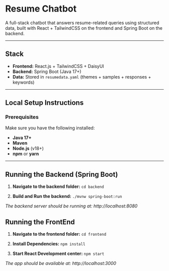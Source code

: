 # Resume Chatbot

A full-stack chatbot that answers resume-related queries using structured data, built with React + TailwindCSS on the frontend and Spring Boot on the backend.

---

## Stack

- **Frontend:** React.js + TailwindCSS + DaisyUI
- **Backend:** Spring Boot (Java 17+)
- **Data:** Stored in `resumedata.yaml` (themes + samples + responses + keywords)

---

## Local Setup Instructions

### Prerequisites

Make sure you have the following installed:

- **Java 17+**
- **Maven** 
- **Node.js** (v18+)
- **npm** or **yarn**

---

##  Running the Backend (Spring Boot)

1. **Navigate to the backend folder:** `cd backend` 

2. **Build and Run the backend:** `./mvnw spring-boot:run`

*The backend server should be running at:
http://localhost:8080*

##  Running the FrontEnd

1. **Navigate to the frontend folder:** `cd frontend`

2. **Install Dependencies:** `npm install`

3. **Start React Development center:** `npm start`

*The app should be available at:
http://localhost:3000*
